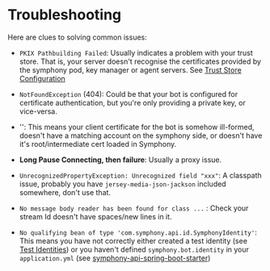 # Troubleshooting

Here are clues to solving common issues:

 - `PKIX Pathbuilding Failed`: Usually indicates a problem with your trust store.  That is, your server doesn't recognise the certificates provided by the symphony pod, key manager or agent servers.  See [Trust Store Configuration](libs/symphony-api-spring-boot-starter/README.md#step-5-trust-store-configuration-optional)
 
 - `NotFoundException` (404):  Could be that your bot is configured for certificate authentication, but you're only providing a private key, or vice-versa.
 
 - '':  This means your client certificate for the bot is somehow ill-formed, doesn't have a matching account on the symphony side, or doesn't have it's root/intermediate cert loaded in Symphony.
 
 - **Long Pause Connecting, then failure**:  Usually a proxy issue.
 
 - `UnrecognizedPropertyException: Unrecognized field "xxx"`: A classpath issue, probably you have `jersey-media-json-jackson` included somewhere, don't use that.
 
 - `No message body reader has been found for class ...` : Check your stream Id doesn't have spaces/new lines in it.
 
 - `No qualifying bean of type 'com.symphony.api.id.SymphonyIdentity'`: This means you have not correctly either created a test identity (see [Test Identities](libs/identity/README.md)) or you haven't defined `symphony.bot.identity` in your `application.yml` (see [symphony-api-spring-boot-starter](libs/symphony-api-spring-boot-starter/README.md))
